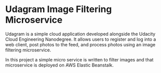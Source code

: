 # Udagram Image Filtering Microservice

Udagram is a simple cloud application developed alongside the Udacity Cloud Engineering Nanodegree. It allows users to register and log into a web client, post photos to the feed, and process photos using an image filtering microservice.

In this project a simple micro service is written to filter images and that microservice is deployed on AWS Elastic Beanstalk.


